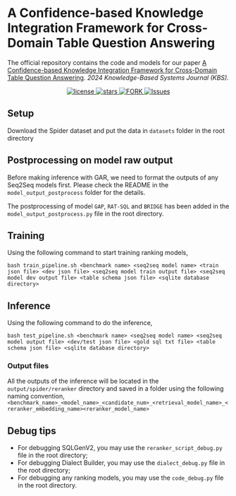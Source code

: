 # A Confidence-based Knowledge Integration Framework for Cross-Domain Table Question Answering

The official repository contains the code and models for our paper [A Confidence-based Knowledge Integration Framework for Cross-Domain Table Question Answering](https://authors.elsevier.com/sd/article/S0950-7051(24)01352-2). *2024 Knowledge-Based Systems Journal (KBS).*

<p align="center">
   <a href="https://github.com/kaimary/CKIF/blob/main/LICENSE">
        <img alt="license" src="https://img.shields.io/github/license/kaimary/CKIF.svg?color=blue">
   </a>
   <a href="https://github.com/kaimary/CKIF/stargazers">
       <img alt="stars" src="https://img.shields.io/github/stars/kaimary/CKIF" />
  	</a>
  	<a href="https://github.com/kaimary/CKIF/network/members">
       <img alt="FORK" src="https://img.shields.io/github/forks/kaimary/CKIF?color=FF8000" />
  	</a>
    <a href="https://github.com/kaimary/CKIF/issues">
      <img alt="Issues" src="https://img.shields.io/github/issues/kaimary/CKIF?color=0088ff"/>
    </a>
    <br />
</p>

## Setup

Download the Spider dataset and put the data in `datasets` folder in the root directory

## Postprocessing on model raw output
Before making inference with GAR, we need to format the outputs of any Seq2Seq models first. Please check the README in the `model_output_postprocess` folder for the details.

The postprocessing of model `GAP`, `RAT-SQL` and `BRIDGE` has been added in the `model_output_postprocess.py` file in the root directory.

## Training
Using the following command to start training ranking models,
```
bash train_pipeline.sh <benchmark name> <seq2seq model name> <train json file> <dev json file> <seq2seq model train output file> <seq2seq model dev output file> <table schema json file> <sqlite database directory>
```

## Inference
Using the following command to do the inference,
```
bash test_pipeline.sh <benchmark name> <seq2seq model name> <seq2seq model output file> <dev/test json file> <gold sql txt file> <table schema json file> <sqlite database directory>
```

### Output files
All the outputs of the inference will be located in the `output/spider/reranker` directory and saved in a folder using the following naming convention, 
`<benchmark_name>_<model_name>_<candidate_num>_<retrieval_model_name>_<reranker_embedding_name><reranker_model_name>` 

## Debug tips
- For debugging SQLGenV2, you may use the `reranker_script_debug.py` file in the root directory;
- For debugging Dialect Builder, you may use the `dialect_debug.py` file in the root directory;
- For debugging any ranking models, you may use the `code_debug.py` file in the root directory.
